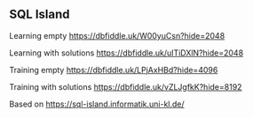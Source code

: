 ## SQL Island 

Learning empty
https://dbfiddle.uk/W00yuCsn?hide=2048

Learning with solutions
https://dbfiddle.uk/uITiDXlN?hide=2048

Training empty
https://dbfiddle.uk/LPjAxHBd?hide=4096

Training with solutions
https://dbfiddle.uk/vZLJgfkK?hide=8192


Based on https://sql-island.informatik.uni-kl.de/
